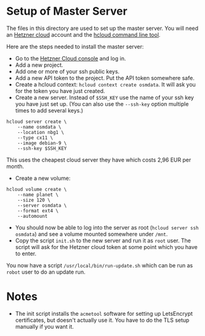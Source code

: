 
# Setup of Master Server

The files in this directory are used to set up the master server. You will
need an [Hetzner cloud](https://www.hetzner.com/cloud) account and the
[hcloud command line tool](https://github.com/hetznercloud/cli).

Here are the steps needed to install the master server:

* Go to the [Hetzner Cloud console](https://console.hetzner.cloud/) and log
  in.
* Add a new project.
* Add one or more of your ssh public keys.
* Add a new API token to the project. Put the API token somewhere safe.
* Create a hcloud context: `hcloud context create osmdata`. It will ask you
  for the token you have just created.
* Create a new server. Instead of `$SSH_KEY` use the name of your ssh key
  you have just set up. (You can also use the `--ssh-key` option multiple
  times to add several keys.)

```
hcloud server create \
    --name osmdata \
    --location nbg1 \
    --type cx11 \
    --image debian-9 \
    --ssh-key $SSH_KEY
```

This uses the cheapest cloud server they have which costs 2,96 EUR per month.

* Create a new volume:

```
hcloud volume create \
    --name planet \
    --size 120 \
    --server osmdata \
    --format ext4 \
    --automount
```

* You should now be able to log into the server as root (`hcloud server ssh osmdata`)
  and see a volume mounted somewhere under `/mnt`.
* Copy the script `init.sh` to the new server and run it as `root` user. The
  script will ask for the Hetzner cloud token at some point which you have
  to enter.

You now have a script `/usr/local/bin/run-update.sh` which can be run as
`robot` user to do an update run.


# Notes

* The init script installs the `acmetool` software for setting up LetsEncrypt
  certificates, but doesn't actually use it. You have to do the TLS setup
  manually if you want it.



